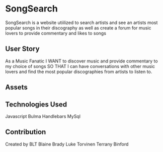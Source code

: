 # SongSearch
SongSearch is a website utiilized to search artists and see an artists most popular songs in their discography as well as create a forum for music lovers to provide commentary and likes to songs
## User Story
As a Music Fanatic
I WANT to discover music and provide commentary to my choice of songs 
SO THAT I can have conversations with other music lovers and find the most popular discographies from artists to listen to. 
## Assets 

## Technologies Used
Javascript
Bulma
Handlebars
MySql

## Contribution
Created by BLT
Blaine Brady
Luke Torvinen
Terrany Binford 

